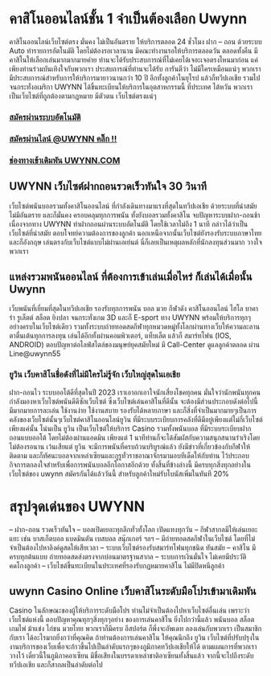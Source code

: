 # คาสิโนออนไลน์ชั้น 1 จำเป็นต้องเลือก  Uwynn
คาสิโนออนไลน์เว็บไซต์ตรง มั่นคง ไม่เป็นอันตราย ให้บริการตลอด 24 ชั่วโมง ฝาก – ถอน ด้วยระบบ Auto ทำรายการอัตโนมัติ โดยไม่ต้องรอเวลานาน มีคณะทำงานรอให้บริการตลอดวัน ตลอดทั้งคืน มีคาสิโนให้เลือกเล่นมากมากมายค่าย ท่านจะได้รับประสบการณ์ที่ไม่เคยได้เจอะเจอตรงไหนมาก่อน แค่เพียงท่านร่วมบันเทิงใจกับพวกเรา ประสบการณ์ที่ท่านจะได้รับ การันตีว่า ไม่มีใครเหมือนแน่ๆ พวกเรามีประสบการณ์สำหรับการให้บริการมายาวนานกว่า 10 ปี อีกทั้งลูกค้าในยุโรป แล้วก็ทวีปเอเชีย รวมไปจนกระทั่งอเมริกา UWYNN ได้ขึ้นทะเบียนให้บริการในอุตสาหกรรมนี้ ที่ประเทศ ไต้หวัน พวกเราเป็นเว็บไซต์ที่ถูกต้องตามกฎหมาย มีตัวตน เว็บไซต์ตรงแน่ๆ

### [สมัครผ่านระบบอัตโนมัติ](https://member.tiger711.io/register?sellerId=atom)
### [สมัครผ่านไลน์ @UWYNN คลิ๊ก !!](https://line.me/R/ti/p/%40tiger711)
### [ช่องทางเข้าเดิมพัน UWYNN.COM](https://tiger711.io/)


## UWYNN เว็บไซต์ฝากถอนรวดเร็วทันใจ 30 วินาที
เว็บไซต์พนันบอลรวมทั้งคาสิโนออนไลน์ ที่กำลังเดินทางมาแรงที่สุดในทวีปเอเชีย ด้วยระบบที่นำสมัย ไม่มีอันตราย และก็มั่นคง ครอบคลุมทุกการพนัน ทั้งยังบอลรวมทั้งคาสิโน จบปัญหาระบบฝาก-ถอนช้า เนื่องจากทาง UWYNN ทำฝากถอนผ่านระบบอัตโนมัติ  โดยใช้เวลาไม่ถึง 1 นาที กล่าวได้ว่าเป็นเว็บไซต์ที่นำสมัย ตอบโจทย์ความต้องการของลูกค้า นอกเหนือจากนั้นเว็บไซต์ยังรองรับระบบภาษาไทยและก็อังกฤษ เล่นตรงกับเว็บไซต์แบบไม่ผ่านเอเย่นต์ นี่ก็เลยเป็นเหตุผลหลักที่นักลงทุนส่วนมาก วางใจพวกเรา

## แหล่งรวมพนันออนไลน์ ที่ต้องการเข้าเล่นเมื่อไหร่ ก็เล่นได้เมื่อนั้น Uwynn
เว็บพนันที่เยี่ยมที่สุดในทวีปเอเชีย รองรับทุกการพนัน บอล มวย กีฬาดัง คาสิโนออนไลน์ ไฮโล บาคาร่า รูเล็ตต์ สล็อต ยิงปลา จนกระทั่งเกม 3D และก็ E-sport ทาง UWYNN พร้อมให้บริการทุกๆอย่างครบในเว็บไซต์เดียว รวมทั้งระบบถ่ายทอดสดกีฬาทุกหมวดหมู่ทั้งโลกผ่านทางเว็บให้ความละลานตาตื่นเต้นทุกการลงทุน เล่นได้อีกทั้งผ่านคอมพิวเตอร์, แท็บเล็ต แล้วก็ สมาร์ทโฟน (IOS, ANDROID) ตอบปัญหาต่อไลฟ์สไตล์ของมนุษย์ยุคสมัยใหม่ มี Call-Center ดูแลลูกค้าตลอด ผ่าน Line@uwynn55

### ยูวิน เว็บคาสิโนชื่อดังที่ไม่มีใครไม่รู้จัก เว็บใหญ่สุดในเอเชีย
ฝาก-ถอนไว ระบบออโต้ดีที่สุดในปี 2023 เราเอาอกเอาใจนักเสี่ยงโชคทุกคน มั่นใจว่านักพนันทุกคนกำลังมองหาเว็บไซต์พนันดีดีซักเว็บไซต์ ซึ่งเว็บไซต์เล่นคาสิโนที่ดีนั้น จะต้องมีส่วนประกอบดังต่อไปนี้ มีมากมายการละเล่น ใช้งานง่าย ใช้งานสบาย รองรับได้หลายภาษา และก็สิ่งที่จำเป็นมากมายๆเป็นการคลังของเว็บไซต์นั้นๆเว็บไซต์คาสิโนออนไลน์ยูวิน ที่มีระบบระเบียบการคลังที่ดีมีอยู่เพียงแต่ไม่กี่เว็บไซต์เพียงแค่นั้น โน่นเป็น ยูวิน เป็นเว็บไซต์ให้บริการ Casino รวมทั้งพนันบอล ที่มีระบบระเบียบฝากถอนแบบออโต้ โดยไม่ต้องผ่านแอดมิน เพียงแต่ 1 นาทีท่านก็จะได้สัมผัสกับความสนุกสนานร่าเริงโดยไม่ต้องรอนาน เว้นเสียแต่ ยูวิน จะมีการพนันที่ครบถ้วนบริบูรณ์แล้ว ยังมีข่าวที่เกี่ยวข้องกับกีฬาให้ติดตาม และก็ทัศนะบอลจากเหล่าเซียนและกูรูทั่วราชอาณาจักรมามอบทีเด็ดให้กับท่าน ไว้ประกอบกิจการตกลงใจสำหรับเพื่อการพนันบอลอีกโอกาสอีกด้วย ทั้งสิ้นที่ข้างล่างนี้ มีครบทุกสิ่งทุกอย่างใน เว็บไซต์ของ uwynn สมัครกันได้แล้ววันนี้ สำหรับลูกค้าใหม่รับโบนัสเพิ่มในทันที 20%

# สรุปจุดเด่นของ UWYNN
– ฝาก-ถอน รวดเร็วทันใจ
– บอลเปิดเยอะทุกลีกทั่วทั้งโลก เปิดแทงทุกวัน
– กีฬาสากลมีให้เล่นเยอะแยะ เช่น บาสเก็ตบอล แบดมินตัน เบสบอล สนุ๊กเกอร์ ฯลฯ
– มีถ่ายทอดสดกีฬาในเว็บไซต์ โดยที่ไม่จำเป็นต้องไปหาลิงค์ดูสดให้เสียเวลา
– ระบบเว็บไซต์รองรับสมาร์ทโฟนทุกชนิด ทันสมัย
– คาสิโน มีครบทุกต้นแบบ ถ่ายทอดสดส่งตรงจากบ่อนมาตรฐานสากล
– ระบบการเงินมั่นใจ ไม่เคยมีประวัติคดโกงลูกค้า
– เว็บไซต์ขึ้นทะเบียนในประเทศที่รองรับกฏหมายคาสิโน ไม่มีปิดหนีลูกค้า

## uwynn Casino Online เว็บคาสิโนระดับมือโปรเข้ามาเดิมพัน
Casino ในลักษณะของผู้ให้บริการระดับมือโปร ท่านไม่จำเป็นต้องไปหาเว็บไซต์อื่นเล่น เพราะว่าเว็บไซต์แห่งนี้ ตอบปัญหาคุณทุกๆสิ่งทุกๆอย่าง ของการเล่นคาสิโน ยิ่งไปกว่านี้แล้ว พนันบอล สล็อต เกมไพ่ ม้าแข่ง ไก่ชน มวยไทย พวกเราก็มีครบ อีสปอร์ต ก็พึ่งจะอัพเดท ลองเล่นกับพวกเรา เป็นสมาชิกกับเรา ได้อะไรมากยิ่งกว่าที่คุณคิด ถ้าท่านต้องการเล่นคาสิโน ให้คุณนึกถึง ยูวิน เว็บไซต์ที่ปรับปรุงในงานบริการของเว็บเพื่อจะก้าวขึ้นไปเป็นลำดับแรกๆของภูมิภาคทวีปเอเชียให้ได้ ตามแผนการที่พวกเราวางไว้ เดี๋ยวนี้ในภูมิภาคอาเซียน  มีชื่อเสียงในบรรดาเหล่าชาติอาเซียนทั้งสิ้นแล้ว จากนี้จะไปถึงระดับทวีปเอเชีย และก็สากลเป็นลำดับต่อไป

